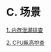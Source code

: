 # C. 场景

[1. 内存泄漏排查](<1. 内存泄漏排查/1. 内存泄漏排查.md> "1. 内存泄漏排查")

[2. CPU飙高排查](<2. CPU飙高排查/2. CPU飙高排查.md> "2. CPU飙高排查")
